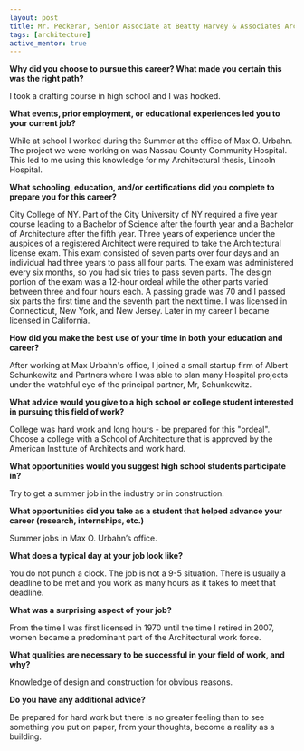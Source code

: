 ```yaml
---
layout: post
title: Mr. Peckerar, Senior Associate at Beatty Harvey & Associates Architects
tags: [architecture]
active_mentor: true
---
```


**Why did you choose to pursue this career?  What made you certain this was the right path?**

I took a drafting course in high school and I was hooked.  

**What events, prior employment, or educational experiences led you to your current job?**

While at school I worked during the Summer at the office of Max O. Urbahn. The project we were working on was Nassau County Community Hospital. This led to me using this knowledge for my Architectural thesis, Lincoln Hospital.

**What schooling, education, and/or certifications did you complete to prepare you for this career?**

City College of NY. Part of the City University of NY required a five year course leading to a Bachelor of Science after the fourth year and a Bachelor of Architecture after the fifth year. Three years of experience under the auspices of a registered Architect were required to take the Architectural license exam. This exam consisted of seven parts over four days and an individual had three years to pass all four parts. The exam was administered every six months, so you had six tries to pass seven parts. The design portion of the exam was a 12-hour ordeal while the other parts varied between three and four hours each. A passing grade was 70 and I passed six parts the first time and the seventh part the next time. I was licensed in Connecticut, New York, and New Jersey. Later in my career I became licensed in California.

**How did you make the best use of your time in both your education and career?**

After working at Max Urbahn's office, I joined a small startup firm of Albert Schunkewitz and Partners where I was able to plan many Hospital projects under the watchful eye of the principal partner, Mr, Schunkewitz.

**What advice would you give to a high school or college student interested in pursuing this field of work?**

College was hard work and long hours - be prepared for this "ordeal". Choose a college with a School of Architecture that is approved by the American Institute of Architects and work hard.

**What opportunities would you suggest high school students participate in?**

Try to get a summer job in the industry or in construction.

**What opportunities did you take as a student that helped advance your career (research, internships, etc.)**

Summer jobs in Max O. Urbahn’s office.

**What does a typical day at your job look like?**

You do not punch a clock. The job is not a 9-5 situation. There is usually a deadline to be met and you work as many hours as it takes to meet that deadline.

**What was a surprising aspect of your job?**

From the time I was first licensed in 1970 until the time I retired in 2007, women became a predominant part of the Architectural work force.

**What qualities are necessary to be successful in your field of work, and why?**

Knowledge of design and construction for obvious reasons.

**Do you have any additional advice?**

Be prepared for hard work but there is no greater feeling than to see something you put on paper, from your thoughts, become a reality as a building.
